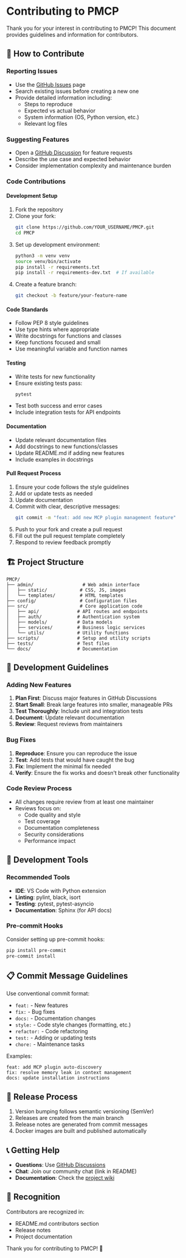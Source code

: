 # Contributing to PMCP

Thank you for your interest in contributing to PMCP! This document provides guidelines and information for contributors.

## 🤝 How to Contribute

### Reporting Issues
- Use the [GitHub Issues](https://github.com/NoobyNull/PMCP/issues) page
- Search existing issues before creating a new one
- Provide detailed information including:
  - Steps to reproduce
  - Expected vs actual behavior
  - System information (OS, Python version, etc.)
  - Relevant log files

### Suggesting Features
- Open a [GitHub Discussion](https://github.com/NoobyNull/PMCP/discussions) for feature requests
- Describe the use case and expected behavior
- Consider implementation complexity and maintenance burden

### Code Contributions

#### Development Setup
1. Fork the repository
2. Clone your fork:
   ```bash
   git clone https://github.com/YOUR_USERNAME/PMCP.git
   cd PMCP
   ```
3. Set up development environment:
   ```bash
   python3 -m venv venv
   source venv/bin/activate
   pip install -r requirements.txt
   pip install -r requirements-dev.txt  # If available
   ```
4. Create a feature branch:
   ```bash
   git checkout -b feature/your-feature-name
   ```

#### Code Standards
- Follow PEP 8 style guidelines
- Use type hints where appropriate
- Write docstrings for functions and classes
- Keep functions focused and small
- Use meaningful variable and function names

#### Testing
- Write tests for new functionality
- Ensure existing tests pass:
  ```bash
  pytest
  ```
- Test both success and error cases
- Include integration tests for API endpoints

#### Documentation
- Update relevant documentation files
- Add docstrings to new functions/classes
- Update README.md if adding new features
- Include examples in docstrings

#### Pull Request Process
1. Ensure your code follows the style guidelines
2. Add or update tests as needed
3. Update documentation
4. Commit with clear, descriptive messages:
   ```bash
   git commit -m "feat: add new MCP plugin management feature"
   ```
5. Push to your fork and create a pull request
6. Fill out the pull request template completely
7. Respond to review feedback promptly

## 🏗️ Project Structure

```
PMCP/
├── admin/                  # Web admin interface
│   ├── static/            # CSS, JS, images
│   └── templates/         # HTML templates
├── config/                # Configuration files
├── src/                   # Core application code
│   ├── api/              # API routes and endpoints
│   ├── auth/             # Authentication system
│   ├── models/           # Data models
│   ├── services/         # Business logic services
│   └── utils/            # Utility functions
├── scripts/              # Setup and utility scripts
├── tests/                # Test files
└── docs/                 # Documentation
```

## 🎯 Development Guidelines

### Adding New Features
1. **Plan First**: Discuss major features in GitHub Discussions
2. **Start Small**: Break large features into smaller, manageable PRs
3. **Test Thoroughly**: Include unit and integration tests
4. **Document**: Update relevant documentation
5. **Review**: Request reviews from maintainers

### Bug Fixes
1. **Reproduce**: Ensure you can reproduce the issue
2. **Test**: Add tests that would have caught the bug
3. **Fix**: Implement the minimal fix needed
4. **Verify**: Ensure the fix works and doesn't break other functionality

### Code Review Process
- All changes require review from at least one maintainer
- Reviews focus on:
  - Code quality and style
  - Test coverage
  - Documentation completeness
  - Security considerations
  - Performance impact

## 🔧 Development Tools

### Recommended Tools
- **IDE**: VS Code with Python extension
- **Linting**: pylint, black, isort
- **Testing**: pytest, pytest-asyncio
- **Documentation**: Sphinx (for API docs)

### Pre-commit Hooks
Consider setting up pre-commit hooks:
```bash
pip install pre-commit
pre-commit install
```

## 📋 Commit Message Guidelines

Use conventional commit format:
- `feat:` - New features
- `fix:` - Bug fixes
- `docs:` - Documentation changes
- `style:` - Code style changes (formatting, etc.)
- `refactor:` - Code refactoring
- `test:` - Adding or updating tests
- `chore:` - Maintenance tasks

Examples:
```
feat: add MCP plugin auto-discovery
fix: resolve memory leak in context management
docs: update installation instructions
```

## 🚀 Release Process

1. Version bumping follows semantic versioning (SemVer)
2. Releases are created from the main branch
3. Release notes are generated from commit messages
4. Docker images are built and published automatically

## 📞 Getting Help

- **Questions**: Use [GitHub Discussions](https://github.com/NoobyNull/PMCP/discussions)
- **Chat**: Join our community chat (link in README)
- **Documentation**: Check the [project wiki](https://github.com/NoobyNull/PMCP/wiki)

## 🙏 Recognition

Contributors are recognized in:
- README.md contributors section
- Release notes
- Project documentation

Thank you for contributing to PMCP! 🚀
